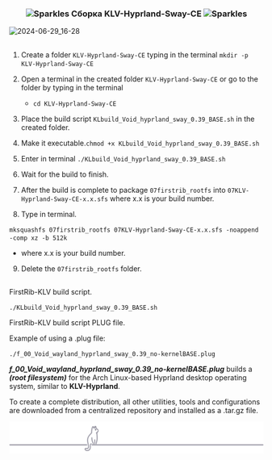 <h3 align="center">
	<img src="https://github.com/JaKooLit/Telegram-Animated-Emojis/blob/main/Activity/Sparkles.webp" alt="Sparkles" width="38" height="38" />
	 Сборка KLV-Hyprland-Sway-CE
	<img src="https://github.com/JaKooLit/Telegram-Animated-Emojis/blob/main/Activity/Sparkles.webp" alt="Sparkles" width="38" height="38" />
</h3>

![2024-06-29_16-28](https://github.com/sofijacom/KLV-Hyprland-Sway-CE/assets/107557749/a40e6eca-3239-464f-86e0-34b771ec030e)

##


1) Create a folder `KLV-Hyprland-Sway-CE` typing in the terminal `mkdir -p KLV-Hyprland-Sway-CE`

2) Open a terminal in the created folder `KLV-Hyprland-Sway-CE` or go to the folder by typing in the terminal

   - `cd KLV-Hyprland-Sway-CE`

3) Place the build script  `KLbuild_Void_hyprland_sway_0.39_BASE.sh` in the created folder.
   
4) Make it executable.`chmod +x KLbuild_Void_hyprland_sway_0.39_BASE.sh`

5) Enter in terminal `./KLbuild_Void_hyprland_sway_0.39_BASE.sh`

6) Wait for the build to finish.

7) After the build is complete to package `07firstrib_rootfs` into `07KLV-Hyprland-Sway-CE-x.x.sfs` where x.x is your build number.

8) Type in terminal.

```
mksquashfs 07firstrib_rootfs 07KLV-Hyprland-Sway-CE-x.x.sfs -noappend -comp xz -b 512k
```
  - where x.x is your build number.

9) Delete the `07firstrib_rootfs` folder.

##

FirstRib-KLV build script. 

```
./KLbuild_Void_hyprland_sway_0.39_BASE.sh
```
FirstRib-KLV build script PLUG file.

Example of using a .plug file:

```
./f_00_Void_wayland_hyprland_sway_0.39_no-kernelBASE.plug
```

***f_00_Void_wayland_hyprland_sway_0.39_no-kernelBASE.plug***  builds a  ***(root filesystem)***  for the Arch Linux-based Hyprland desktop operating system, similar to **KLV-Hyprland**.

To create a complete distribution, all other utilities, tools and configurations are downloaded from a centralized repository and installed as a .tar.gz file.

<p align="center">	
  <img src="https://github.com/sofijacom/sofijacom/blob/49e18fe1d7c2223884efd95af9370dcb84697427/icons_line/gray0_ctp_on_line.svg?sanitize=true" />
</p>
